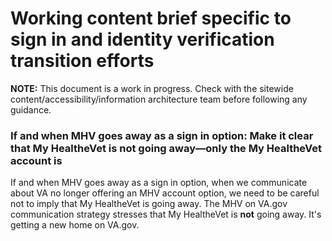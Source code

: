 # Working content brief specific to sign in and identity verification transition efforts

**NOTE:** This document is a work in progress. Check with the sitewide content/accessibility/information architecture team before following any guidance.

### If and when MHV goes away as a sign in option: Make it clear that My HealtheVet is not going away—only the My HealtheVet account is ###

If and when MHV goes away as a sign in option, when we communicate about VA no longer offering an MHV account option, we need to be careful not to imply that My HealtheVet is going away. The MHV on VA.gov communication strategy stresses that My HealtheVet is **not** going away. It's getting a new home on VA.gov.

